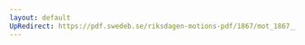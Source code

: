 ```yaml
---
layout: default
UpRedirect: https://pdf.swedeb.se/riksdagen-motions-pdf/1867/mot_1867__fk__00069/mot_1867__fk__00069_003.pdf
---
```

